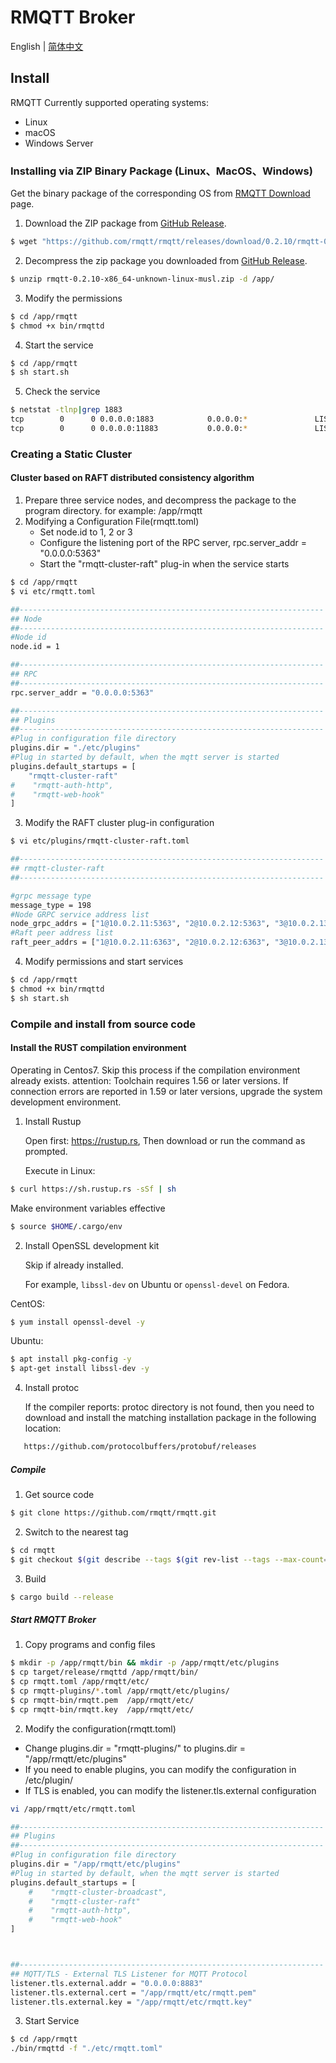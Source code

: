 # RMQTT Broker

English | [简体中文](../zh_CN/install.md)

## Install

RMQTT Currently supported operating systems:

- Linux
- macOS
- Windows Server

### Installing via ZIP Binary Package (Linux、MacOS、Windows)

Get the binary package of the corresponding OS from [RMQTT Download](https://github.com/rmqtt/rmqtt/releases) page.

1. Download the ZIP package from [GitHub Release](https://github.com/rmqtt/rmqtt/releases).

```bash
$ wget "https://github.com/rmqtt/rmqtt/releases/download/0.2.10/rmqtt-0.2.10-x86_64-unknown-linux-musl.zip"
```

2. Decompress the zip package you downloaded from [GitHub Release](https://github.com/rmqtt/rmqtt/releases).

```bash
$ unzip rmqtt-0.2.10-x86_64-unknown-linux-musl.zip -d /app/
```

3. Modify the permissions

```bash
$ cd /app/rmqtt
$ chmod +x bin/rmqttd
```

4. Start the service

```bash
$ cd /app/rmqtt
$ sh start.sh
```

5. Check the service

```bash
$ netstat -tlnp|grep 1883
tcp        0      0 0.0.0.0:1883            0.0.0.0:*               LISTEN      3312/./bin/rmqttd
tcp        0      0 0.0.0.0:11883           0.0.0.0:*               LISTEN      3312/./bin/rmqttd
```

### Creating a Static Cluster

#### Cluster based on RAFT distributed consistency algorithm

1. Prepare three service nodes, and decompress the package to the program directory. for example: /app/rmqtt
2. Modifying a Configuration File(rmqtt.toml)
    - Set node.id to 1, 2 or 3
    - Configure the listening port of the RPC server, rpc.server_addr = "0.0.0.0:5363"
    - Start the "rmqtt-cluster-raft" plug-in when the service starts

```bash
$ cd /app/rmqtt
$ vi etc/rmqtt.toml

##--------------------------------------------------------------------
## Node
##--------------------------------------------------------------------
#Node id
node.id = 1

##--------------------------------------------------------------------
## RPC
##--------------------------------------------------------------------
rpc.server_addr = "0.0.0.0:5363"

##--------------------------------------------------------------------
## Plugins
##--------------------------------------------------------------------
#Plug in configuration file directory
plugins.dir = "./etc/plugins"
#Plug in started by default, when the mqtt server is started
plugins.default_startups = [
    "rmqtt-cluster-raft"
#    "rmqtt-auth-http",
#    "rmqtt-web-hook"
]
```

3. Modify the RAFT cluster plug-in configuration

```bash
$ vi etc/plugins/rmqtt-cluster-raft.toml

##--------------------------------------------------------------------
## rmqtt-cluster-raft
##--------------------------------------------------------------------

#grpc message type
message_type = 198
#Node GRPC service address list
node_grpc_addrs = ["1@10.0.2.11:5363", "2@10.0.2.12:5363", "3@10.0.2.13:5363"]
#Raft peer address list
raft_peer_addrs = ["1@10.0.2.11:6363", "2@10.0.2.12:6363", "3@10.0.2.13:6363"]

```

4. Modify permissions and start services

```bash
$ cd /app/rmqtt
$ chmod +x bin/rmqttd
$ sh start.sh
```

### Compile and install from source code

#### Install the RUST compilation environment

Operating in Centos7. Skip this process if the compilation environment already exists. attention: Toolchain requires
1.56 or later versions. If connection errors are reported in 1.59 or later versions, upgrade the system development
environment.

1. Install Rustup

   Open first: https://rustup.rs, Then download or run the command as prompted.

   Execute in Linux:

```bash
$ curl https://sh.rustup.rs -sSf | sh
```

Make environment variables effective

```bash
$ source $HOME/.cargo/env
```

2. Install OpenSSL development kit

   Skip if already installed.

   For example, `libssl-dev` on Ubuntu or `openssl-devel` on Fedora.

CentOS:

```bash
$ yum install openssl-devel -y
```

Ubuntu:

```bash
$ apt install pkg-config -y
$ apt-get install libssl-dev -y
```

4. Install protoc

   If the compiler reports: protoc directory is not found, then you need to download and install the matching
   installation package in the following location:

```bash
   https://github.com/protocolbuffers/protobuf/releases
```

##### Compile

1. Get source code

```bash
$ git clone https://github.com/rmqtt/rmqtt.git
```

2. Switch to the nearest tag

```bash
$ cd rmqtt
$ git checkout $(git describe --tags $(git rev-list --tags --max-count=1))
```

3. Build

```bash
$ cargo build --release
```

##### Start RMQTT Broker

1. Copy programs and config files

```bash
$ mkdir -p /app/rmqtt/bin && mkdir -p /app/rmqtt/etc/plugins
$ cp target/release/rmqttd /app/rmqtt/bin/
$ cp rmqtt.toml /app/rmqtt/etc/
$ cp rmqtt-plugins/*.toml /app/rmqtt/etc/plugins/
$ cp rmqtt-bin/rmqtt.pem  /app/rmqtt/etc/
$ cp rmqtt-bin/rmqtt.key  /app/rmqtt/etc/
```

2. Modify the configuration(rmqtt.toml)

- Change plugins.dir = "rmqtt-plugins/" to plugins.dir = "/app/rmqtt/etc/plugins"
- If you need to enable plugins, you can modify the configuration in /etc/plugin/
- If TLS is enabled, you can modify the listener.tls.external configuration

```bash
vi /app/rmqtt/etc/rmqtt.toml

##--------------------------------------------------------------------
## Plugins
##--------------------------------------------------------------------
#Plug in configuration file directory
plugins.dir = "/app/rmqtt/etc/plugins"
#Plug in started by default, when the mqtt server is started
plugins.default_startups = [
    #    "rmqtt-cluster-broadcast",
    #    "rmqtt-cluster-raft"
    #    "rmqtt-auth-http",
    #    "rmqtt-web-hook"
]



##--------------------------------------------------------------------
## MQTT/TLS - External TLS Listener for MQTT Protocol
listener.tls.external.addr = "0.0.0.0:8883"
listener.tls.external.cert = "/app/rmqtt/etc/rmqtt.pem"
listener.tls.external.key = "/app/rmqtt/etc/rmqtt.key"

```

3. Start Service

```bash
$ cd /app/rmqtt
./bin/rmqttd -f "./etc/rmqtt.toml"
```





